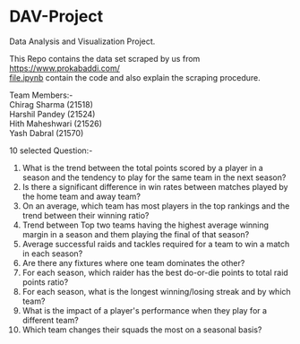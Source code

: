 # DAV-Project
Data Analysis and Visualization Project.

This Repo contains the data set scraped by us from https://www.prokabaddi.com/  
[file.ipynb](https://github.com/seg-fault123/DAV-Project/blob/scraping/file.ipynb) contain the code and also explain the scraping procedure.

Team Members:-  
Chirag Sharma (21518)  
Harshil Pandey (21524)  
Hith Maheshwari (21526)  
Yash Dabral (21570)  

10 selected Question:- 
1) What is the trend between the total points scored by a player in a season and the tendency to play for the same team in the next season?
2) Is there a significant difference in win rates between matches played by the home team and away team?
3) On an average, which team has most players in the top rankings and the trend between their winning ratio?
4) Trend between Top two teams having the highest average winning margin in a season and them playing the final of that season?
5) Average successful raids and tackles required for a team to win a match in each season?
6) Are there any fixtures where one team dominates the other? 
7) For each season, which raider has the best do-or-die points to total raid points ratio?
8) For each season, what is the longest winning/losing streak and by which team? 
9) What is the impact of a player's performance when they play for a different team?
10) Which team changes their squads the most on a seasonal basis?
